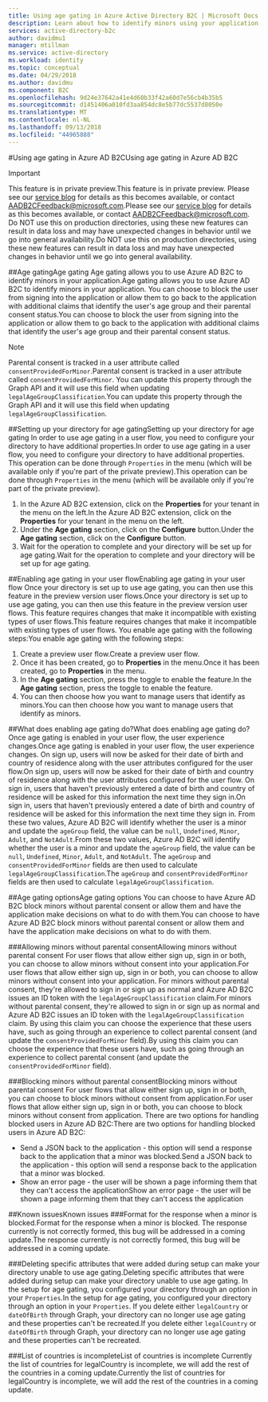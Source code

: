 ```yaml
---
title: Using age gating in Azure Active Directory B2C | Microsoft Docs
description: Learn about how to identify minors using your application.
services: active-directory-b2c
author: davidmu1
manager: mtillman
ms.service: active-directory
ms.workload: identity
ms.topic: conceptual
ms.date: 04/29/2018
ms.author: davidmu
ms.component: B2C
ms.openlocfilehash: 9d24e37642a41e4d60b33f42a60d7e56cb4b35b5
ms.sourcegitcommit: d1451406a010fd3aa854dc8e5b77dc5537d8050e
ms.translationtype: MT
ms.contentlocale: nl-NL
ms.lasthandoff: 09/13/2018
ms.locfileid: "44965888"
---
```

#<a name="using-age-gating-in-azure-ad-b2c"></a><span data-ttu-id="d74ad-103">Using age gating in Azure AD B2C</span><span class="sxs-lookup"><span data-stu-id="d74ad-103">Using age gating in Azure AD B2C</span></span>

>[!IMPORTANT]
><span data-ttu-id="d74ad-104">This feature is in private preview.</span><span class="sxs-lookup"><span data-stu-id="d74ad-104">This feature is in private preview.</span></span>  <span data-ttu-id="d74ad-105">Please see our [service blog](https://blogs.msdn.microsoft.com/azureadb2c/) for details as this becomes available, or contact AADB2CFeedback@microsoft.com.</span><span class="sxs-lookup"><span data-stu-id="d74ad-105">Please see our [service blog](https://blogs.msdn.microsoft.com/azureadb2c/) for details as this becomes available, or contact AADB2CFeedback@microsoft.com.</span></span>  <span data-ttu-id="d74ad-106">Do NOT use this on production directories, using these new features can result in data loss and may have unexpected changes in behavior until we go into general availability.</span><span class="sxs-lookup"><span data-stu-id="d74ad-106">Do NOT use this on production directories, using these new features can result in data loss and may have unexpected changes in behavior until we go into general availability.</span></span>  
>

##<a name="age-gating"></a><span data-ttu-id="d74ad-107">Age gating</span><span class="sxs-lookup"><span data-stu-id="d74ad-107">Age gating</span></span>
<span data-ttu-id="d74ad-108">Age gating allows you to use Azure AD B2C to identify minors in your application.</span><span class="sxs-lookup"><span data-stu-id="d74ad-108">Age gating allows you to use Azure AD B2C to identify minors in your application.</span></span>  <span data-ttu-id="d74ad-109">You can choose to block the user from signing into the application or allow them to go back to the application with additional claims that identify the user's age group and their parental consent status.</span><span class="sxs-lookup"><span data-stu-id="d74ad-109">You can choose to block the user from signing into the application or allow them to go back to the application with additional claims that identify the user's age group and their parental consent status.</span></span>  

>[!NOTE]
><span data-ttu-id="d74ad-110">Parental consent is tracked in a user attribute called `consentProvidedForMinor`.</span><span class="sxs-lookup"><span data-stu-id="d74ad-110">Parental consent is tracked in a user attribute called `consentProvidedForMinor`.</span></span>  <span data-ttu-id="d74ad-111">You can update this property through the Graph API and it will use this field when updating `legalAgeGroupClassification`.</span><span class="sxs-lookup"><span data-stu-id="d74ad-111">You can update this property through the Graph API and it will use this field when updating `legalAgeGroupClassification`.</span></span>
>

##<a name="setting-up-your-directory-for-age-gating"></a><span data-ttu-id="d74ad-112">Setting up your directory for age gating</span><span class="sxs-lookup"><span data-stu-id="d74ad-112">Setting up your directory for age gating</span></span>
<span data-ttu-id="d74ad-113">In order to use age gating in a user flow, you need to configure your directory to have additional properties.</span><span class="sxs-lookup"><span data-stu-id="d74ad-113">In order to use age gating in a user flow, you need to configure your directory to have additional properties.</span></span> <span data-ttu-id="d74ad-114">This operation can be done through `Properties` in the menu (which will be available only if you're part of the private preview).</span><span class="sxs-lookup"><span data-stu-id="d74ad-114">This operation can be done through `Properties` in the menu (which will be available only if you're part of the private preview).</span></span>  
1. <span data-ttu-id="d74ad-115">In the Azure AD B2C extension, click on the **Properties** for your tenant in the menu on the left.</span><span class="sxs-lookup"><span data-stu-id="d74ad-115">In the Azure AD B2C extension, click on the **Properties** for your tenant in the menu on the left.</span></span>
2. <span data-ttu-id="d74ad-116">Under the **Age gating** section, click on the **Configure** button.</span><span class="sxs-lookup"><span data-stu-id="d74ad-116">Under the **Age gating** section, click on the **Configure** button.</span></span>
3. <span data-ttu-id="d74ad-117">Wait for the operation to complete and your directory will be set up for age gating.</span><span class="sxs-lookup"><span data-stu-id="d74ad-117">Wait for the operation to complete and your directory will be set up for age gating.</span></span>

##<a name="enabling-age-gating-in-your-user-flow"></a><span data-ttu-id="d74ad-118">Enabling age gating in your user flow</span><span class="sxs-lookup"><span data-stu-id="d74ad-118">Enabling age gating in your user flow</span></span>
<span data-ttu-id="d74ad-119">Once your directory is set up to use age gating, you can then use this feature in the preview version user flows.</span><span class="sxs-lookup"><span data-stu-id="d74ad-119">Once your directory is set up to use age gating, you can then use this feature in the preview version user flows.</span></span>  <span data-ttu-id="d74ad-120">This feature requires changes that make it incompatible with existing types of user flows.</span><span class="sxs-lookup"><span data-stu-id="d74ad-120">This feature requires changes that make it incompatible with existing types of user flows.</span></span>  <span data-ttu-id="d74ad-121">You enable age gating with the following steps:</span><span class="sxs-lookup"><span data-stu-id="d74ad-121">You enable age gating with the following steps:</span></span>
1. <span data-ttu-id="d74ad-122">Create a preview user flow.</span><span class="sxs-lookup"><span data-stu-id="d74ad-122">Create a preview user flow.</span></span>
2. <span data-ttu-id="d74ad-123">Once it has been created, go to **Properties** in the menu.</span><span class="sxs-lookup"><span data-stu-id="d74ad-123">Once it has been created, go to **Properties** in the menu.</span></span>
3. <span data-ttu-id="d74ad-124">In the **Age gating** section, press the toggle to enable the feature.</span><span class="sxs-lookup"><span data-stu-id="d74ad-124">In the **Age gating** section, press the toggle to enable the feature.</span></span>
4. <span data-ttu-id="d74ad-125">You can then choose how you want to manage users that identify as minors.</span><span class="sxs-lookup"><span data-stu-id="d74ad-125">You can then choose how you want to manage users that identify as minors.</span></span>

##<a name="what-does-enabling-age-gating-do"></a><span data-ttu-id="d74ad-126">What does enabling age gating do?</span><span class="sxs-lookup"><span data-stu-id="d74ad-126">What does enabling age gating do?</span></span>
<span data-ttu-id="d74ad-127">Once age gating is enabled in your user flow, the user experience changes.</span><span class="sxs-lookup"><span data-stu-id="d74ad-127">Once age gating is enabled in your user flow, the user experience changes.</span></span>  <span data-ttu-id="d74ad-128">On sign up, users will now be asked for their date of birth and country of residence along with the user attributes configured for the user flow.</span><span class="sxs-lookup"><span data-stu-id="d74ad-128">On sign up, users will now be asked for their date of birth and country of residence along with the user attributes configured for the user flow.</span></span>  <span data-ttu-id="d74ad-129">On sign in, users that haven't previously entered a date of birth and country of residence will be asked for this information the next time they sign in.</span><span class="sxs-lookup"><span data-stu-id="d74ad-129">On sign in, users that haven't previously entered a date of birth and country of residence will be asked for this information the next time they sign in.</span></span>  <span data-ttu-id="d74ad-130">From these two values, Azure AD B2C will identify whether the user is a minor and update the `ageGroup` field, the value can be `null`, `Undefined`, `Minor`, `Adult`, and `NotAdult`.</span><span class="sxs-lookup"><span data-stu-id="d74ad-130">From these two values, Azure AD B2C will identify whether the user is a minor and update the `ageGroup` field, the value can be `null`, `Undefined`, `Minor`, `Adult`, and `NotAdult`.</span></span>  <span data-ttu-id="d74ad-131">The `ageGroup` and `consentProvidedForMinor` fields are then used to calculate `legalAgeGroupClassification`.</span><span class="sxs-lookup"><span data-stu-id="d74ad-131">The `ageGroup` and `consentProvidedForMinor` fields are then used to calculate `legalAgeGroupClassification`.</span></span> 

##<a name="age-gating-options"></a><span data-ttu-id="d74ad-132">Age gating options</span><span class="sxs-lookup"><span data-stu-id="d74ad-132">Age gating options</span></span>
<span data-ttu-id="d74ad-133">You can choose to have Azure AD B2C block minors without parental consent or allow them and have the application make decisions on what to do with them.</span><span class="sxs-lookup"><span data-stu-id="d74ad-133">You can choose to have Azure AD B2C block minors without parental consent or allow them and have the application make decisions on what to do with them.</span></span>  

###<a name="allowing-minors-without-parental-consent"></a><span data-ttu-id="d74ad-134">Allowing minors without parental consent</span><span class="sxs-lookup"><span data-stu-id="d74ad-134">Allowing minors without parental consent</span></span>
<span data-ttu-id="d74ad-135">For user flows that allow either sign up, sign in or both, you can choose to allow minors without consent into your application.</span><span class="sxs-lookup"><span data-stu-id="d74ad-135">For user flows that allow either sign up, sign in or both, you can choose to allow minors without consent into your application.</span></span>  <span data-ttu-id="d74ad-136">For minors without parental consent, they're allowed to sign in or sign up as normal and Azure AD B2C issues an ID token with the `legalAgeGroupClassification` claim.</span><span class="sxs-lookup"><span data-stu-id="d74ad-136">For minors without parental consent, they're allowed to sign in or sign up as normal and Azure AD B2C issues an ID token with the `legalAgeGroupClassification` claim.</span></span>  <span data-ttu-id="d74ad-137">By using this claim you can choose the experience that these users have, such as going through an experience to collect parental consent (and update the `consentProvidedForMinor` field).</span><span class="sxs-lookup"><span data-stu-id="d74ad-137">By using this claim you can choose the experience that these users have, such as going through an experience to collect parental consent (and update the `consentProvidedForMinor` field).</span></span>

###<a name="blocking-minors-without-parental-consent"></a><span data-ttu-id="d74ad-138">Blocking minors without parental consent</span><span class="sxs-lookup"><span data-stu-id="d74ad-138">Blocking minors without parental consent</span></span>
<span data-ttu-id="d74ad-139">For user flows that allow either sign up, sign in or both, you can choose to block minors without consent from application.</span><span class="sxs-lookup"><span data-stu-id="d74ad-139">For user flows that allow either sign up, sign in or both, you can choose to block minors without consent from application.</span></span>  <span data-ttu-id="d74ad-140">There are two options for handling blocked users in Azure AD B2C:</span><span class="sxs-lookup"><span data-stu-id="d74ad-140">There are two options for handling blocked users in Azure AD B2C:</span></span>
* <span data-ttu-id="d74ad-141">Send a JSON back to the application - this option will send a response back to the application that a minor was blocked.</span><span class="sxs-lookup"><span data-stu-id="d74ad-141">Send a JSON back to the application - this option will send a response back to the application that a minor was blocked.</span></span>
* <span data-ttu-id="d74ad-142">Show an error page -  the user will be shown a page informing them that they can't access the application</span><span class="sxs-lookup"><span data-stu-id="d74ad-142">Show an error page -  the user will be shown a page informing them that they can't access the application</span></span>

##<a name="known-issues"></a><span data-ttu-id="d74ad-143">Known issues</span><span class="sxs-lookup"><span data-stu-id="d74ad-143">Known issues</span></span>
###<a name="format-for-the-response-when-a-minor-is-blocked"></a><span data-ttu-id="d74ad-144">Format for the response when a minor is blocked.</span><span class="sxs-lookup"><span data-stu-id="d74ad-144">Format for the response when a minor is blocked.</span></span>
<span data-ttu-id="d74ad-145">The response currently is not correctly formed, this bug will be addressed in a coming update.</span><span class="sxs-lookup"><span data-stu-id="d74ad-145">The response currently is not correctly formed, this bug will be addressed in a coming update.</span></span>

###<a name="deleting-specific-attributes-that-were-added-during-setup-can-make-your-directory-unable-to-use-age-gating"></a><span data-ttu-id="d74ad-146">Deleting specific attributes that were added during setup can make your directory unable to use age gating.</span><span class="sxs-lookup"><span data-stu-id="d74ad-146">Deleting specific attributes that were added during setup can make your directory unable to use age gating.</span></span>
<span data-ttu-id="d74ad-147">In the setup for age gating, you configured your directory through an option in your `Properties`.</span><span class="sxs-lookup"><span data-stu-id="d74ad-147">In the setup for age gating, you configured your directory through an option in your `Properties`.</span></span>  <span data-ttu-id="d74ad-148">If you delete either `legalCountry` or `dateOfBirth` through Graph, your directory can no longer use age gating and these properties can't be recreated.</span><span class="sxs-lookup"><span data-stu-id="d74ad-148">If you delete either `legalCountry` or `dateOfBirth` through Graph, your directory can no longer use age gating and these properties can't be recreated.</span></span>

###<a name="list-of-countries-is-incomplete"></a><span data-ttu-id="d74ad-149">List of countries is incomplete</span><span class="sxs-lookup"><span data-stu-id="d74ad-149">List of countries is incomplete</span></span>
<span data-ttu-id="d74ad-150">Currently the list of countries for legalCountry is incomplete, we will add the rest of the countries in a coming update.</span><span class="sxs-lookup"><span data-stu-id="d74ad-150">Currently the list of countries for legalCountry is incomplete, we will add the rest of the countries in a coming update.</span></span>